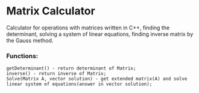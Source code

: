 # Matrix Calculator
Calculator for operations with matrices written in C++, finding the determinant, solving a system of linear equations, finding inverse matrix by the Gauss method.

### Functions:
```
getDeterminant() - return determinant of Matrix;
inverse() - return inverse of Matrix;
Solve(Matrix A, vector solution) - get extended matrix(A) and solve linear system of equations(answer in vector solution);
```
